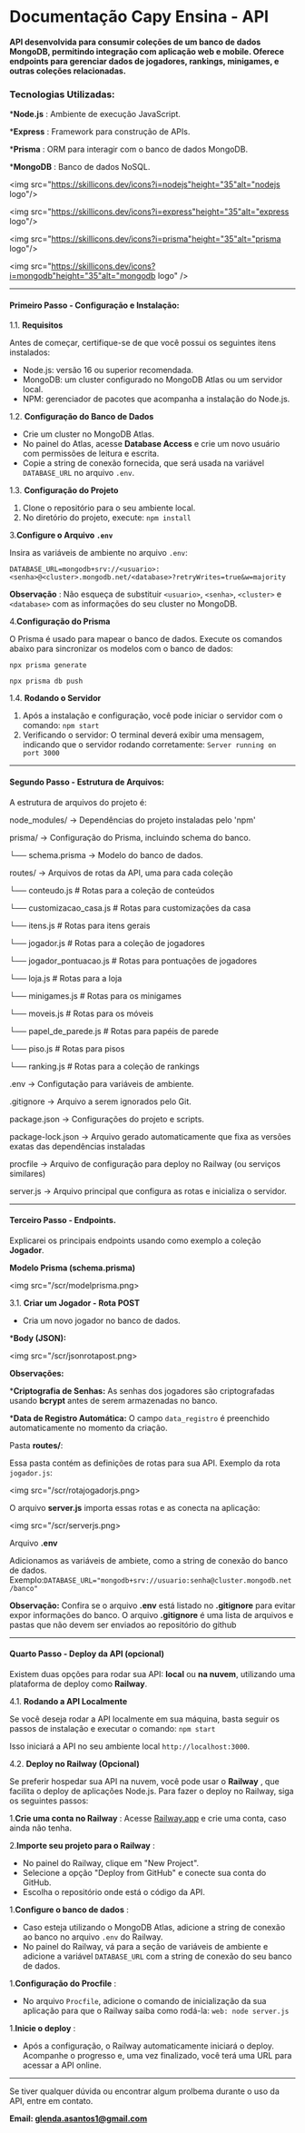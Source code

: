 # Documentação Capy Ensina - API

**API desenvolvida para consumir coleções de um banco de dados MongoDB, permitindo integração com aplicação web e mobile. Oferece endpoints para gerenciar dados de jogadores, rankings, minigames, e outras coleções relacionadas.**

### Tecnologias Utilizadas:

***Node.js** : Ambiente de execução JavaScript.

***Express** : Framework para construção de APIs.

***Prisma** : ORM para interagir com o banco de dados MongoDB.

***MongoDB** : Banco de dados NoSQL.

<img src="https://skillicons.dev/icons?i=nodejs"height="35"alt="nodejs logo"/>

<img src="https://skillicons.dev/icons?i=express"height="35"alt="express logo"/>

<img src="https://skillicons.dev/icons?i=prisma"height="35"alt="prisma logo"/>

<img src="https://skillicons.dev/icons?i=mongodb"height="35"alt="mongodb logo"  />

---

#### **Primeiro Passo - Configuração e Instalação:**

1.1. **Requisitos**

Antes de começar, certifique-se de que você possui os seguintes itens instalados:

* Node.js: versão 16 ou superior recomendada.
* MongoDB: um cluster configurado no MongoDB Atlas ou um servidor local.
* NPM: gerenciador de pacotes que acompanha a instalação do Node.js.

1.2. **Configuração do Banco de Dados**

* Crie um cluster no MongoDB Atlas.
* No painel do Atlas, acesse **Database Access** e crie um novo usuário com permissões de leitura e escrita.
* Copie a string de conexão fornecida, que será usada na variável `DATABASE_URL` no arquivo `.env`.

1.3. **Configuração do Projeto**

1. Clone o repositório para o seu ambiente local.
2. No diretório do projeto, execute: ``npm install``

3.**Configure o Arquivo `.env`**

   Insira as variáveis de ambiente no arquivo `.env`:

   ``DATABASE_URL=mongodb+srv://<usuario>:<senha>@<cluster>.mongodb.net/<database>?retryWrites=true&w=majority``

   **Observação** : Não esqueça de substituir `<usuario>`, `<senha>`, `<cluster>` e `<database>` com as informações do seu cluster no MongoDB.

4.**Configuração do Prisma**

   O Prisma é usado para mapear o banco de dados. Execute os comandos abaixo para sincronizar os modelos com o banco de dados:

   ``npx prisma generate``

   ``npx prisma db push``

1.4. **Rodando o Servidor**

1. Após a instalação e configuração, você pode iniciar o servidor com o comando: ``npm start``
2. Verificando o servidor: O terminal deverá exibir uma mensagem, indicando que o servidor rodando corretamente: ``Server running on port 3000``

---

#### Segundo Passo - Estrutura de Arquivos:

A estrutura de arquivos do projeto é:

   node_modules/                                                → Dependências do projeto instaladas pelo 'npm'

   prisma/                                                             → Configuração do Prisma, incluindo schema do banco.

   └── schema.prisma                                         → Modelo do banco de dados.

   routes/                                                              → Arquivos de rotas da API, uma para cada coleção

   └── conteudo.js                                               # Rotas para a coleção de conteúdos

   └── customizacao_casa.js                                # Rotas para customizações da casa

   └── itens.js                                                       # Rotas para itens gerais

   └── jogador.js                                                  # Rotas para a coleção de jogadores

   └── jogador_pontuacao.js                               # Rotas para pontuações de jogadores

   └── loja.js                                                         # Rotas para a loja

   └── minigames.js                                             # Rotas para os minigames

   └── moveis.js                                                   # Rotas para os móveis

   └── papel_de_parede.js                                   # Rotas para papéis de parede

   └── piso.js                                                        # Rotas para pisos

   └── ranking.js                                                   # Rotas para a coleção de rankings

   .env                                                                   → Configutação para variáveis de ambiente.

   .gitignore                                                          → Arquivo a serem ignorados pelo Git.

   package.json                                                     → Configurações do projeto e scripts.

   package-lock.json                                             → Arquivo gerado automaticamente que fixa as versões exatas das dependências instaladas

   procfile                                                              → Arquivo de configuração para deploy no Railway (ou serviços similares)

   server.js                                                             → Arquivo principal que configura as rotas e inicializa o servidor.

---

#### Terceiro Passo - Endpoints.

Explicarei os principais endpoints usando como exemplo a coleção **Jogador**.

**Modelo Prisma (schema.prisma)**

  <img src="/scr/modelprisma.png>


3.1. **Criar um Jogador - Rota POST**

* Cria um novo jogador no banco de dados.

***Body (JSON):**

  <img src="/scr/jsonrotapost.png>

**Observações:**

***Criptografia de Senhas:** As senhas dos jogadores são criptografadas usando **bcrypt** antes de serem armazenadas no banco.

***Data de Registro Automática:** O campo `data_registro` é preenchido automaticamente no momento da criação.

Pasta **routes/**:

Essa pasta contém as definições de rotas para sua API. Exemplo da rota `jogador.js`:

<img src="/scr/rotajogadorjs.png>

O arquivo **server.js** importa essas rotas e as conecta na aplicação:

<img src="/scr/serverjs.png>

Arquivo **.env**

Adicionamos as variáveis de ambiete, como a string de conexão do banco de dados. Exemplo:``DATABASE_URL="mongodb+srv://usuario:senha@cluster.mongodb.net/banco"``

**Observação:** Confira se o arquivo **.env** está listado no **.gitignore** para evitar expor informações do banco. O arquivo **.gitignore** é uma lista de arquivos e pastas que não devem ser enviados ao repositório do github

---

#### Quarto Passo - Deploy da API (opcional)

Existem duas opções para rodar sua API: **local** ou **na nuvem**, utilizando uma plataforma de deploy como **Railway**.

4.1. **Rodando a API Localmente**

Se você deseja rodar a API localmente em sua máquina, basta seguir os passos de instalação e executar o comando: ``npm start``

Isso iniciará a API no seu ambiente local `http://localhost:3000`.

4.2. **Deploy no Railway (Opcional)**

Se preferir hospedar sua API na nuvem, você pode usar o  **Railway** , que facilita o deploy de aplicações Node.js. Para fazer o deploy no Railway, siga os seguintes passos:

1.**Crie uma conta no Railway** : Acesse [Railway.app](https://railway.app/) e crie uma conta, caso ainda não tenha.

2.**Importe seu projeto para o Railway** :

* No painel do Railway, clique em "New Project".
* Selecione a opção "Deploy from GitHub" e conecte sua conta do GitHub.
* Escolha o repositório onde está o código da API.

1.**Configure o banco de dados** :

* Caso esteja utilizando o MongoDB Atlas, adicione a string de conexão ao banco no arquivo `.env` do Railway.
* No painel do Railway, vá para a seção de variáveis de ambiente e adicione a variável `DATABASE_URL` com a string de conexão do seu banco de dados.

1.**Configuração do Procfile** :

* No arquivo `Procfile`, adicione o comando de inicialização da sua aplicação para que o Railway saiba como rodá-la:  ``web: node server.js``

1.**Inicie o deploy** :

* Após a configuração, o Railway automaticamente iniciará o deploy. Acompanhe o progresso e, uma vez finalizado, você terá uma URL para acessar a API online.

---

Se tiver qualquer dúvida ou encontrar algum prolbema durante o uso da API, entre em contato.

**Email: glenda.asantos1@gmail.com**
